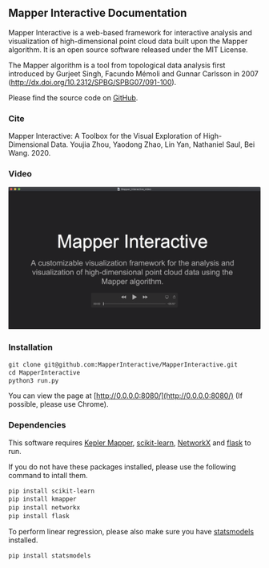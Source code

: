 ## Mapper Interactive Documentation

Mapper Interactive is a web-based framework for interactive analysis and visualization of high-dimensional point cloud data built upon the Mapper algorithm. It is an open source software released under the MIT License.

The Mapper algorithm is a tool from topological data analysis first introduced by Gurjeet Singh, Facundo Mémoli and Gunnar Carlsson in 2007 (http://dx.doi.org/10.2312/SPBG/SPBG07/091-100).

Please find the source code on [GitHub](https://github.com/MapperInteractive/MapperInteractive).

### Cite

Mapper Interactive: A Toolbox for the Visual Exploration of High-Dimensional Data.
Youjia Zhou, Yaodong Zhao, Lin Yan, Nathaniel Saul, Bei Wang.
2020.

### Video

[![Screenshot of video](video-teaser.png)](https://www.youtube.com/watch?v=z2VEkv1apF8)

### Installation
```shell
git clone git@github.com:MapperInteractive/MapperInteractive.git
cd MapperInteractive
python3 run.py
```

You can view the page at [http://0.0.0.0:8080/](http://0.0.0.0:8080/) (If possible, please use Chrome).

### Dependencies
This software requires [Kepler Mapper](https://kepler-mapper.scikit-tda.org/), [scikit-learn](https://scikit-learn.org/stable/), [NetworkX](https://networkx.github.io/) and [flask](https://flask.palletsprojects.com/en/1.1.x/) to run.

If you do not have these packages installed, please use the following command to intall them.

```bash
pip install scikit-learn
pip install kmapper
pip install networkx
pip install flask
```

To perform linear regression, please also make sure you have [statsmodels](https://www.statsmodels.org/stable/index.html) installed.
```bash
pip install statsmodels
```
